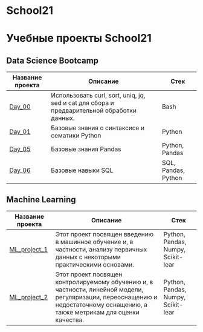 # School21

# Учебные проекты School21

## Data Science Bootcamp

| Название проекта | Описание | Стек |
|----------------- | -------- | ---- |
| [Day_00](Data_Science_Bootcamp/Day00)| Использовать curl, sort, uniq, jq, sed и cat для сбора и предварительной обработки данных. | Bash |
| [Day_01](Data_Science_Bootcamp/Day01) | Базовые знания о синтаксисе и сематики Python | Python |
| [Day_05](Data_Science_Bootcamp/Day01) | Базовые знания Pandas | Python, Pandas |
| [Day_06](Data_Science_Bootcamp/Day06) | Базовые навыки SQL | SQL, Pandas, Python |

## Machine Learning

| Название проекта | Описание | Стек |
|----------------- | -------- | ---- |
| [ML_project_1](Machine_Learning/ML_Project_1) | Этот проект посвящен введению в машинное обучение и, в частности, анализу первичных данных с некоторыми практическими основами. | Python, Pandas, Numpy, Scikit-lear |
| [ML_project_2](Machine_Learning/ML_Project_2) | Этот проект посвящен контролируемому обучению и, в частности, линейной модели, регуляризации, переоснащению и недостаточному оснащению, а также метрикам для оценки качества. | Python, Pandas, Numpy, Scikit-lear |


